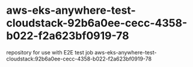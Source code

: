 # aws-eks-anywhere-test-cloudstack-92b6a0ee-cecc-4358-b022-f2a623bf0919-78
repository for use with E2E test job aws-eks-anywhere-test-cloudstack:92b6a0ee-cecc-4358-b022-f2a623bf0919-78
